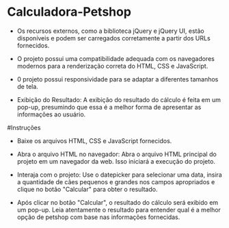 # Calculadora-Petshop

- Os recursos externos, como a biblioteca jQuery e jQuery UI, estão disponíveis e podem ser carregados corretamente a partir dos URLs fornecidos.

- O projeto possui uma compatibilidade adequada com os navegadores modernos para a renderização correta do HTML, CSS e JavaScript.

- 0 projeto possui responsividade para se adaptar a diferentes tamanhos de tela. 

- Exibição do Resultado: A exibição do resultado do cálculo é feita em um pop-up, presumindo que essa é a melhor forma de apresentar as informações ao usuário.

#Instruções

- Baixe os arquivos HTML, CSS e JavaScript fornecidos.

- Abra o arquivo HTML no navegador: Abra o arquivo HTML principal do projeto em um navegador da web. Isso iniciará a execução do projeto.

- Interaja com o projeto: Use o datepicker para selecionar uma data, insira a quantidade de cães pequenos e grandes nos campos apropriados e clique no botão "Calcular" para obter o resultado.

- Após clicar no botão "Calcular", o resultado do cálculo será exibido em um pop-up. Leia atentamente o resultado para entender qual é a melhor opção de petshop com base nas informações fornecidas.
